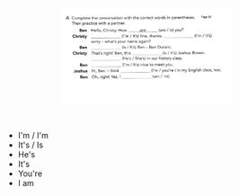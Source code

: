 <div align="center">
<img src="https://github.com/MatheusSan99/Curso-E21-PHP--2022-/blob/c46d4db9b9114c06a7215d211a8f6fa623133c74/Exemplos/Exemplos%20-%20Ingl%C3%AAs/img/Exercicio_001.jpg"
width=60% height=60%>
</div>
<br>

## 

- I'm  /  I'm
- It's / Is
- He's
- It's
- You're
- I am 
